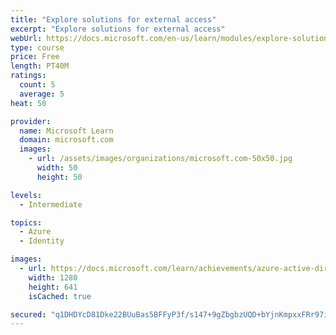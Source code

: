 ```yaml
---
title: "Explore solutions for external access"
excerpt: "Explore solutions for external access"
webUrl: https://docs.microsoft.com/en-us/learn/modules/explore-solutions-for-external-access/
type: course
price: Free
length: PT40M
ratings:
  count: 5
  average: 5
heat: 50

provider:
  name: Microsoft Learn
  domain: microsoft.com
  images:
    - url: /assets/images/organizations/microsoft.com-50x50.jpg
      width: 50
      height: 50

levels:
  - Intermediate

topics:
  - Azure
  - Identity

images:
  - url: https://docs.microsoft.com/learn/achievements/azure-active-directory-external-access-social.png
    width: 1280
    height: 641
    isCached: true

secured: "q1DHDYcD81Dke22BUuBas5BFFyP3f/s147+9gZbgbzUQD+bYjnKmpxxFRr97iHTZKeg4W1aXP73y/yOIYFRNH8Awn9JEW8WiUCjq8jcV6VmtAh4rnhpA3cC9zD0YFBxCqlk5JvncAi9gcm1olPTnSC9rR1GjGzxoK0YDtc/CK/PhYeXYLHuuUdvMXvPi992/eJgGmHfcpSnZ9wXp+SepTocoygXtppnFIcIph/M32XvgbMyWrcDlFAE3O4oSaoe2OHB/mzjOzKSjrdppzYS3d09eAnRD9hj+g7N5btEfTnKCPCo4XnymS7NWN16SYTa/lN4VzXU39fkawl2eP7iaG67j8I8jrTguU0OQfEedi+f95BWf6eC/yuXi2NZcMblHk2JJDGsGp9/rYGs+ZRbNUMJ6J9CogtzwWDstI5fSGkY=;vQSIccGqu1DwdmzhDL1lXQ=="
---
```


